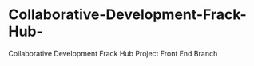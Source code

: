 # Collaborative-Development-Frack-Hub-
Collaborative Development Frack Hub Project
Front End Branch

